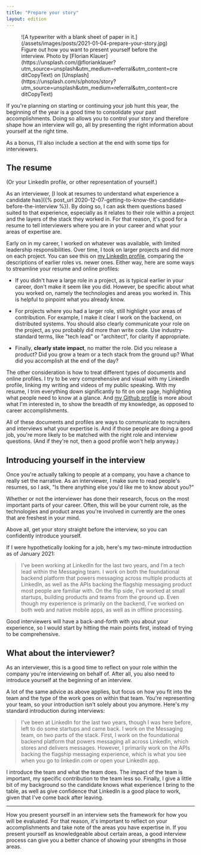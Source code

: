 ```yaml
---
title: "Prepare your story"
layout: edition
---
```


<figure id="cover-img" markdown="1">
![A typewriter with a blank sheet of paper in it.](/assets/images/posts/2021-01-04-prepare-your-story.jpg)
<figcaption markdown="1">Figure out how you want to present yourself before the interview. Photo by [Florian Klauer](https://unsplash.com/@florianklauer?utm_source=unsplash&utm_medium=referral&utm_content=creditCopyText) on [Unsplash](https://unsplash.com/s/photos/story?utm_source=unsplash&utm_medium=referral&utm_content=creditCopyText)
</figcaption>
</figure>

If you're planning on starting or continuing your job hunt this year, the beginning of the year is a good time to consolidate your past accomplishments. Doing so allows you to control your story and therefore shape how an interview will go, all by presenting the right information about yourself at the right time.

As a bonus, I'll also include a section at the end with some tips for interviewers.

## The resume

(Or your LinkedIn profile, or other representation of yourself.)

As an interviewer, [I look at resumes to understand what experience a candidate has]({% post_url 2020-12-07-getting-to-know-the-candidate-before-the-interview %}). By doing so, I can ask them questions based suited to that experience, especially as it relates to their role within a project and the layers of the stack they worked in. For that reason, it's good for a resume to tell interviewers where you are in your career and what your areas of expertise are.

Early on in my career, I worked on whatever was available, with limited leadership responsibilities. Over time, I took on larger projects and did more on each project. You can see this on [my LinkedIn profile](https://www.linkedin.com/in/avikdas1990/), comparing the descriptions of earlier roles vs. newer ones. Either way, here are some ways to streamline your resume and online profiles:

- If you didn't have a large role in a project, as is typical earlier in your career, don't make it seem like you did. However, be specific about what you worked on, namely the technologies and areas you worked in. This is helpful to pinpoint what you already know.

- For projects where you had a larger role, still highlight your areas of contribution. For example, I make it clear I work on the backend, on distributed systems. You should also clearly communicate your role on the project, as you probably did more than write code. Use industry-standard terms, like "tech lead" or "architect", for clarity if appropriate.

- Finally, **clearly state impact**, no matter the role. Did you release a product? Did you grow a team or a tech stack from the ground up? What did you accomplish at the end of the day?

The other consideration is how to treat different types of documents and online profiles. I try to be very comprehensive and visual with my LinkedIn profile, linking my writing and videos of my public speaking. With my resume, I trim everything down significantly to fit on one page, highlighting what people need to know at a glance. And [my Github profile](https://github.com/avik-das) is more about what I'm interested in, to show the breadth of my knowledge, as opposed to career accomplishments.

All of these documents and profiles are ways to communicate to recruiters and interviews what your expertise is. And if those people are doing a good job, you're more likely to be matched with the right role and interview questions. (And if they're not, then a good profile won't help anyway.)

## Introducing yourself in the interview

Once you're actually talking to people at a company, you have a chance to really set the narrative. As an interviewer, I make sure to read people's resumes, so I ask, "Is there anything else you'd like me to know about you?"

Whether or not the interviewer has done their research, focus on the most important parts of your career. Often, this will be your current role, as the technologies and product areas you're involved in currently are the ones that are freshest in your mind.

Above all, get your story straight before the interview, so you can confidently introduce yourself.

If I were hypothetically looking for a job, here's my two-minute introduction as of January 2021:

> I’ve been working at LinkedIn for the last two years, and I’m a tech lead within the Messaging team. I work on both the foundational backend platform that powers messaging across multiple products at LinkedIn, as well as the APIs backing the flagship messaging product most people are familiar with. On the flip side, I’ve worked at small startups, building products and teams from the ground up. Even though my experience is primarily on the backend, I’ve worked on both web and native mobile apps, as well as in offline processing.

Good interviewers will have a back-and-forth with you about your experience, so I would start by hitting the main points first, instead of trying to be comprehensive.

## What about the interviewer?

As an interviewer, this is a good time to reflect on your role within the company you're interviewing on behalf of. After all, you also need to introduce yourself at the beginning of an interview.

A lot of the same advice as above applies, but focus on how you fit into the team and the type of the work goes on within that team. You're representing your team, so your introduction isn't solely about you anymore. Here's my standard introduction during interviews:

> I've been at LinkedIn for the last two years, though I was here before, left to do some startups and came back. I work on the Messaging team, on two parts of the stack. First, I work on the foundational backend platform that powers messaging all across LinkedIn, which stores and delivers messages. However, I primarily work on the APIs backing the flagship messaging experience, which is what you see when you go to linkedin.com or open your LinkedIn app.

I introduce the team and what the team does. The impact of the team is important, my specific contribution to the team less so. Finally, I give a little bit of my background so the candidate knows what experience I bring to the table, as well as give confidence that LinkedIn is a good place to work, given that I've come back after leaving.

---

How you present yourself in an interview sets the framework for how you will be evaluated. For that reason, it's important to reflect on your accomplishments and take note of the areas you have expertise in. If you present yourself as knowledgeable about certain areas, a good interview process can give you a better chance of showing your strengths in those areas.
